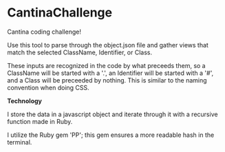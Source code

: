 # CantinaChallenge
Cantina coding challenge!

Use this tool to parse through the object.json file and gather views that match the selected ClassName, Identifier, or Class.

These inputs are recognized in the code by what preceeds them, so a ClassName will be started with a '.', an Identifier will be started with a '#', and a Class will be preceeded by nothing. This is similar to the naming convention when doing CSS.

**Technology**

I store the data in a javascript object and iterate through it with a recursive function made in Ruby.

I utilize the Ruby gem 'PP';  this gem ensures a more readable hash in the terminal.
